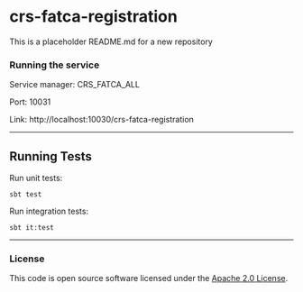 
# crs-fatca-registration

This is a placeholder README.md for a new repository

### Running the service

Service manager: CRS_FATCA_ALL

Port: 10031

Link: http://localhost:10030/crs-fatca-registration

---

## Running Tests
Run unit tests:
```
sbt test
```

Run integration tests:
```
sbt it:test
```

---


### License

This code is open source software licensed under the [Apache 2.0 License]("http://www.apache.org/licenses/LICENSE-2.0.html").
